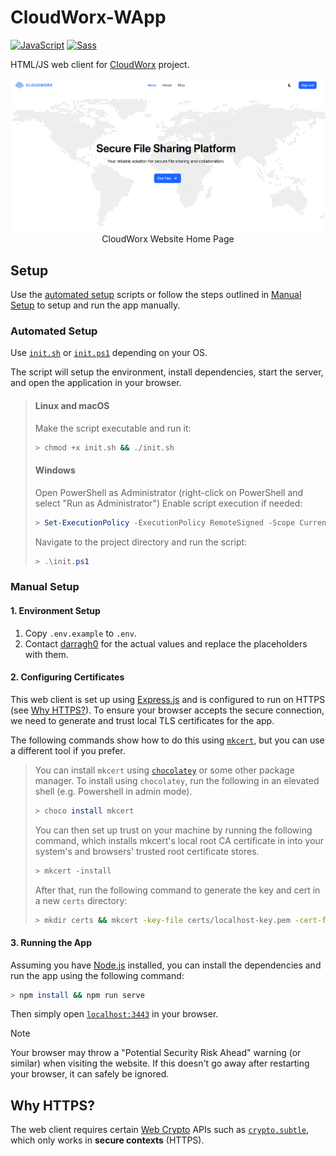 # CloudWorx-WApp
[![JavaScript](https://img.shields.io/badge/JavaScript-F7DF1E?logo=javascript&logoColor=000)](https://www.javascript.com)
[![Sass](https://img.shields.io/badge/Sass-C69?logo=sass&logoColor=fff)](https://sass-lang.com)

HTML/JS web client for [CloudWorx](https://github.com/Nanda128/CloudWorx-Backend) project.

<p align="center">
    <img alt="Home Page Screenshot" src="./docs/img/png/home.png" />
    <br />
    CloudWorx Website Home Page
</p>

## Setup
Use the [automated setup](#automated-setup) scripts or follow the steps outlined in [Manual Setup](#manual-setup) to setup and run the app manually.

### Automated Setup
Use [`init.sh`](./init.sh) or [`init.ps1`](./init.ps1) depending on your OS.

The script will setup the environment, install dependencies, start the server, and open the application in your browser.

> #### Linux and macOS
> Make the script executable and run it:
> ```sh
> > chmod +x init.sh && ./init.sh
> ```
>
> #### Windows
> Open PowerShell as Administrator (right-click on PowerShell and select "Run as Administrator")
> Enable script execution if needed:
> ```powershell
> > Set-ExecutionPolicy -ExecutionPolicy RemoteSigned -Scope CurrentUser
> ```
> Navigate to the project directory and run the script:
> ```powershell
> > .\init.ps1
> ```

### Manual Setup

#### 1. Environment Setup
1. Copy `.env.example` to `.env`.
2. Contact [darragh0](https://github.com/darragh0) for the actual values and replace the placeholders with them.

#### 2. Configuring Certificates
This web client is set up using [Express.js](https://expressjs.com) and is configured to run on HTTPS (see [Why HTTPS?](#why-https)). To ensure your browser accepts the secure connection, we need to generate and trust local TLS certificates for the app.

The following commands show how to do this using [`mkcert`](https://github.com/FiloSottile/mkcert), but you can use a different tool if you prefer.

> You can install `mkcert` using [`chocolatey`](https://chocolatey.org/) or some other package manager. To install using `chocolatey`, run the following in an elevated shell (e.g. Powershell in admin mode).
> ```sh
> > choco install mkcert
> ```
>
> You can then set up trust on your machine by running the following command, which installs mkcert's local root CA certificate in into your system's and browsers' trusted root certificate stores. 
> ```sh
> > mkcert -install
> ```
>
> After that, run the following command to generate the key and cert in a new `certs` directory:
> ```sh
> > mkdir certs && mkcert -key-file certs/localhost-key.pem -cert-file certs/localhost.pem localhost
> ```
>

#### 3. Running the App
Assuming you have [Node.js](https://nodejs.org/en) installed, you can install the dependencies and run the app using the following command:
```sh
> npm install && npm run serve
```
Then simply open [`localhost:3443`](https://localhost:3443) in your browser.

> [!NOTE]
> Your browser may throw a "Potential Security Risk Ahead" warning (or similar) when visiting the website. If this doesn't go away after restarting your browser, it can safely be ignored.

## Why HTTPS?
The web client requires certain [Web Crypto](https://developer.mozilla.org/en-US/docs/Web/API/Web_Crypto_API) APIs such as [`crypto.subtle`](https://developer.mozilla.org/en-US/docs/Web/API/Crypto/subtle), which only works in **secure contexts** (HTTPS).
